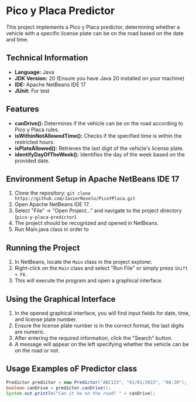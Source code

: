# Pico y Placa Predictor

This project implements a Pico y Placa predictor, determining whether a vehicle with a specific license plate can be on the road based on the date and time.

## Technical Information

- **Language:** Java
- **JDK Version:** 20 (Ensure you have Java 20 installed on your machine)
- **IDE:** Apache NetBeans IDE 17
- **JUnit:** For test

## Features

- **canDrive():** Determines if the vehicle can be on the road according to Pico y Placa rules.
- **isWithinNotAllowedTime():** Checks if the specified time is within the restricted hours.
- **isPlateAllowed():** Retrieves the last digit of the vehicle's license plate.
- **identifyDayOfTheWeek():** Identifies the day of the week based on the provided date.

## Environment Setup in Apache NetBeans IDE 17

1. Clone the repository: `git clone https://github.com/JavierRevelo/PicoYPlaca.git`
2. Open Apache NetBeans IDE 17.
3. Select "File" -> "Open Project..." and navigate to the project directory (`pico-y-placa-predictor`).
4. The project should be recognized and opened in NetBeans.
5. Run Main.java class in order to

## Running the Project

1. In NetBeans, locate the `Main` class in the project explorer.
2. Right-click on the `Main` class and select "Run File" or simply press `Shift + F6`.
3. This will execute the program and open a graphical interface.

## Using the Graphical Interface

1. In the opened graphical interface, you will find input fields for date, time, and license plate number.
2. Ensure the license plate number is in the correct format, the last digits are numeric.
3. After entering the required information, click the "Search" button.
4. A message will appear on the left specifying whether the vehicle can be on the road or not.

## Usage Examples oF Predictor class

```java
Predictor predictor = new Predictor("ABC123", "01/01/2023", "08:30");
boolean canDrive = predictor.canDrive();
System.out.println("Can it be on the road? " + canDrive);
